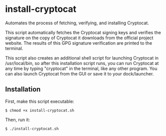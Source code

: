 # install-cryptocat

Automates the process of fetching, verifying, and installing Cryptocat.

This script automatically fetches the Cryptocat signing keys and verifies the signature on the copy of Cryptocat it downloads from the official project website. The results of this GPG signature verification are printed to the terminal.

This script also creates an additional shell script for launching Cryptocat in /usr/local/bin, so after this installation script runs, you can run Cryptocat at any time by typing "cryptocat" in the terminal, like any other program. You can also launch Cryptocat from the GUI or save it to your dock/launcher.

## Installation

First, make this script executable:

`$ chmod +x install-cryptocat.sh`

Then, run it:

`$ ./install-cryptocat.sh`

